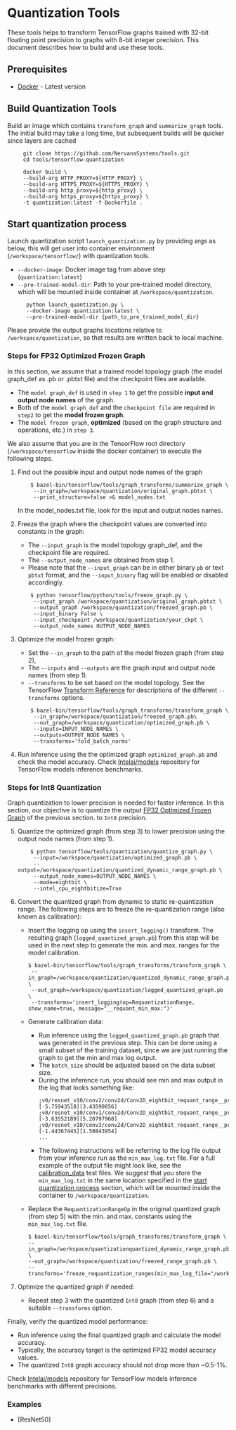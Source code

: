 # Quantization Tools

These tools helps to transform TensorFlow graphs trained with 32-bit floating point precision to graphs with 8-bit integer precision.
This document describes how to build and use these tools.

## Prerequisites

* [Docker](https://docs.docker.com/install/) - Latest version


## Build Quantization Tools

  Build an image which contains `transform_graph` and `summarize_graph` tools.
  The initial build may take a long time, but subsequent builds will be quicker since layers are cached
   ```
        git clone https://github.com/NervanaSystems/tools.git
        cd tools/tensorflow-quantization

        docker build \
        --build-arg HTTP_PROXY=${HTTP_PROXY} \
        --build-arg HTTPS_PROXY=${HTTPS_PROXY} \
        --build-arg http_proxy=${http_proxy} \
        --build-arg https_proxy=${https_proxy} \
        -t quantization:latest -f Dockerfile .
   ```

## Start quantization process
  Launch quantization script `launch_quantization.py` by providing args as below,
  this will get user into container environment (`/workspace/tensorflow/`) with quantization tools.
  - `--docker-image`: Docker image tag from above step (`quantization:latest`)
  - `--pre-trained-model-dir`: Path to your pre-trained model directory,
     which will be mounted inside container at `/workspace/quantization`.
  ```
        python launch_quantization.py \
        --docker-image quantization:latest \
        --pre-trained-model-dir {path_to_pre_trained_model_dir}
  ```
   Please provide the output graphs locations relative to `/workspace/quantization`, so that results are written back to local machine.

### Steps for FP32 Optimized Frozen Graph
In this section, we assume that a trained model topology graph (the model graph_def as .pb or .pbtxt file) and the checkpoint files are available.
 * The `model graph_def` is used in `step 1` to get the possible **input and output node names** of the graph.
 * Both of the `model graph_def` and the `checkpoint file` are required in `step2` to get the **model frozen graph**.
 * The `model frozen graph`, **optimized** (based on the graph structure and operations, etc.) in `step 3`.

We also assume that you are in the TensorFlow root directory (`/workspace/tensorflow` inside the docker container) to execute the following steps.

1. Find out the possible input and output node names of the graph
    ```
        $ bazel-bin/tensorflow/tools/graph_transforms/summarize_graph \
         --in_graph=/workspace/quantization/original_graph.pbtxt \
         --print_structure=false >& model_nodes.txt
    ```
    In the model_nodes.txt file, look for the input and output nodes names.

2. Freeze the graph where the checkpoint values are converted into constants in the graph:
    * The `--input_graph` is the model topology graph_def, and the checkpoint file are required.
    * The `--output_node_names` are obtained from step 1.
    * Please note that the `--input_graph` can be in either binary `pb` or text `pbtxt` format,
    and the `--input_binary` flag will be enabled or disabled accordingly.
    ```
        $ python tensorflow/python/tools/freeze_graph.py \
         --input_graph /workspace/quantization/original_graph.pbtxt \
         --output_graph /workspace/quantization/freezed_graph.pb \
         --input_binary False \
         --input_checkpoint /workspace/quantization/your_ckpt \
         --output_node_names OUTPUT_NODE_NAMES
    ```

3. Optimize the model frozen graph:
    * Set the `--in_graph` to the path of the model frozen graph (from step 2), 
    * The `--inputs` and `--outputs` are the graph input and output node names (from step 1).
    * `--transforms` to be set based on the model topology. See the TensorFlow
      [Transform Reference](https://github.com/tensorflow/tensorflow/tree/master/tensorflow/tools/graph_transforms#transform-reference)
      for descriptions of the different `--transforms` options.
    ```
        $ bazel-bin/tensorflow/tools/graph_transforms/transform_graph \
         --in_graph=/workspace/quantization/freezed_graph.pb\
         --out_graph=/workspace/quantization/optimized_graph.pb \
         --inputs=INPUT_NODE_NAMES \
         --outputs=OUTPUT_NODE_NAMES \
         --transforms='fold_batch_norms'
    ```

4. Run inference using the the optimized graph `optimized_graph.pb` and check the model accuracy.
Check [Intelai/models](https://github.com/IntelAI/models) repository for TensorFlow models inference benchmarks.

### Steps for Int8 Quantization
Graph quantization to lower precision is needed for faster inference.
In this section, our objective is to quantize the output [FP32 Optimized Frozen Graph](#steps-for-fp32-optimized-frozen-graph) of the previous section.
to `Int8` precision.

5. Quantize the optimized graph (from step 3) to lower precision using the output node names (from step 1).
    ```
        $ python tensorflow/tools/quantization/quantize_graph.py \
         --input=/workspace/quantization/optimized_graph.pb \
         --output=/workspace/quantization/quantized_dynamic_range_graph.pb \
         --output_node_names=OUTPUT_NODE_NAMES \
         --mode=eightbit \
         --intel_cpu_eightbitize=True
    ```

6. Convert the quantized graph from dynamic to static re-quantization range.
   The following steps are to freeze the re-quantization range (also known as calibration):
    
    * Insert the logging op using the `insert_logging()` transform. The resulting graph (`logged_quantized_graph.pb`) from this step will be
      used in the next step to generate the min. and max. ranges for the model calibration.
        ```
        $ bazel-bin/tensorflow/tools/graph_transforms/transform_graph \
         --in_graph=/workspace/quantization/quantized_dynamic_range_graph.pb \
         --out_graph=/workspace/quantization/logged_quantized_graph.pb \
         --transforms='insert_logging(op=RequantizationRange, show_name=true, message="__requant_min_max:")'
        ```
    
    * Generate calibration data:
        * Run inference using the `logged_quantized_graph.pb` graph that was generated in the previous step. This can be done using a
          small subset of the training dataset, since we are just running the graph to get the min and max log output.
        * The `batch_size` should be adjusted based on the data subset size.
        * During the inference run, you should see min and max output in the log that looks something like:
          ```
          ;v0/resnet_v10/conv2/conv2d/Conv2D_eightbit_requant_range__print__;__requant_min_max:[-5.75943518][3.43590856]
          ;v0/resnet_v10/conv1/conv2d/Conv2D_eightbit_requant_range__print__;__requant_min_max:[-3.63552189][5.20797968]
          ;v0/resnet_v10/conv3/conv2d/Conv2D_eightbit_requant_range__print__;__requant_min_max:[-1.44367445][1.50843954]
          ...
          ```
        * The following instructions will be referring to the log file output from your inference run as the `min_max_log.txt` file.
          For a full example of the output file might look like, see the [calibration_data](/tensorflow-quantization/tests/calibration_data) test files.
          We suggest that you store the `min_max_log.txt` in the same location specified in the [start quantization process](#start-quantization-process) section,
          which will be mounted inside the container to `/workspace/quantization`.
    
    * Replace the `RequantizationRangeOp` in the original quantized graph (from step 5)
      with the min. and max. constants using the `min_max_log.txt` file.
        ```
        $ bazel-bin/tensorflow/tools/graph_transforms/transform_graph \
        --in_graph=/workspace/quantizationquantized_dynamic_range_graph.pb \
        --out_graph=/workspace/quantization/freezed_range_graph.pb \
        --transforms='freeze_requantization_ranges(min_max_log_file="/workspace/quantization/min_max_log.txt")'
        ```

7. Optimize the quantized graph if needed:
    * Repeat step 3 with the quantized `Int8` graph (from step 6) and a suitable `--transforms` option.
    
 
Finally, verify the quantized model performance:
 * Run inference using the final quantized graph and calculate the model accuracy.
 * Typically, the accuracy target is the optimized FP32 model accuracy values.
 * The quantized `Int8` graph accuracy should not drop more than ~0.5-1%.
    
 Check [Intelai/models](https://github.com/IntelAI/models) repository for TensorFlow models inference benchmarks with different precisions.

### Examples

* [ResNet50]
